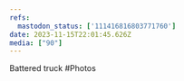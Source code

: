 ```yaml
---
refs:
  mastodon_status: ['111416816803771760']
date: 2023-11-15T22:01:45.626Z
media: ["90"]
---
```


Battered truck #Photos
